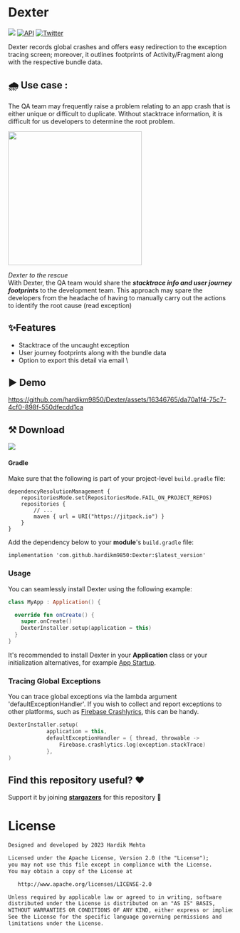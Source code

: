 # Dexter

[![](https://jitpack.io/v/hardikm9850/Dexter.svg)](https://jitpack.io/#hardikm9850/Dexter)
[![API](https://img.shields.io/badge/API-19%2B-brightgreen?style=flat)](https://android-arsenal.com/api?level=19)
[![Twitter](https://img.shields.io/badge/Twitter-ThatMRFBat-blue?style=flat)](https://twitter.com/thatmrfbat)

Dexter records global crashes and offers easy redirection to the exception tracing screen; moreover, it outlines footprints of Activity/Fragment along with the respective bundle data.

## 🌧 Use case :
The QA team may frequently raise a problem relating to an app crash that is either unique or difficult to duplicate. Without stacktrace information, it is difficult for us developers to determine the root problem.



<img src="https://media2.giphy.com/media/VLljKzBZ2uPfYDpsNV/giphy.gif" width="300" height="300" class="center"/>

_Dexter to the rescue_
\
With Dexter, the QA team would share the **_stacktrace info and user journey footprints_** to the development team. This approach may spare the developers from the headache of having to manually carry out the actions to identify the root cause (read exception)


## ✨Features

- Stacktrace of the uncaught exception
- User journey footprints along with the bundle data
- Option to export this detail via email
\
## ▶️ Demo




https://github.com/hardikm9850/Dexter/assets/16346765/da70a1f4-75c7-4cf0-898f-550dfecdd1ca






## ⚒ Download
[![](https://jitpack.io/v/hardikm9850/Dexter.svg)](https://jitpack.io/#hardikm9850/Dexter)
#### Gradle
Make sure that the following is part of your project-level `build.gradle` file:
```Gradle
dependencyResolutionManagement {
    repositoriesMode.set(RepositoriesMode.FAIL_ON_PROJECT_REPOS)
    repositories {
        // ...
        maven { url = URI("https://jitpack.io") }
    }
}
```

Add the dependency below to your **module**'s `build.gradle` file:
```Gradle
implementation 'com.github.hardikm9850:Dexter:$latest_version'
```

### Usage
You can seamlessly install Dexter using the following example:
```kotlin
class MyApp : Application() {

  override fun onCreate() {
    super.onCreate()
    DexterInstaller.setup(application = this)
  }
}
```
It's recommended to install Dexter in your **Application** class or your initialization alternatives, for example [App Startup](https://developer.android.com/topic/libraries/app-startup).

### Tracing Global Exceptions

You can trace global exceptions via the lambda argument 'defaultExceptionHandler'. If you wish to collect and report exceptions to other platforms, such as [Firebase Crashlyrics](https://firebase.google.com/docs/crashlytics), this can be handy.

```kotlin
DexterInstaller.setup(
            application = this,
            defaultExceptionHandler = { thread, throwable ->
                Firebase.crashlytics.log(exception.stackTrace)
            },
)
```

## Find this repository useful? :heart:

Support it by joining __[stargazers](https://github.com/hardikm9850/dexter/stargazers)__ for this repository 🌟

# License

```xml
Designed and developed by 2023 Hardik Mehta

Licensed under the Apache License, Version 2.0 (the "License");
you may not use this file except in compliance with the License.
You may obtain a copy of the License at

   http://www.apache.org/licenses/LICENSE-2.0

Unless required by applicable law or agreed to in writing, software
distributed under the License is distributed on an "AS IS" BASIS,
WITHOUT WARRANTIES OR CONDITIONS OF ANY KIND, either express or implied.
See the License for the specific language governing permissions and
limitations under the License.
```
